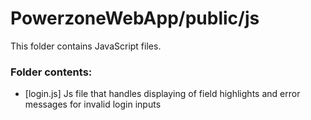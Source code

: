 # PowerzoneWebApp/public/js

This folder contains JavaScript files.

### Folder contents:
- [login.js] Js file that handles displaying of field highlights and error messages for invalid login inputs